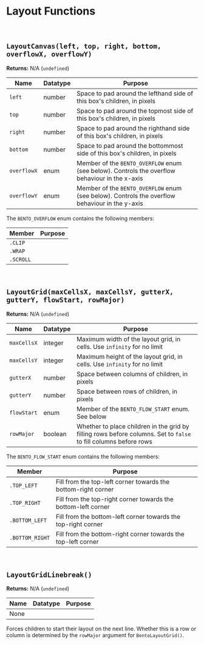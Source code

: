 # Layout Functions

&nbsp;

## `LayoutCanvas(left, top, right, bottom, overflowX, overflowY)`

**Returns:** N/A (`undefined`)

|Name       |Datatype|Purpose                                                                                       |
|-----------|--------|----------------------------------------------------------------------------------------------|
|`left`     |number  |Space to pad around the lefthand side of this box's children, in pixels                       |
|`top`      |number  |Space to pad around the topmost side of this box's children, in pixels                        |
|`right`    |number  |Space to pad around the righthand side of this box's children, in pixels                      |
|`bottom`   |number  |Space to pad around the bottommost side of this box's children, in pixels                     |
|`overflowX`|enum    |Member of the `BENTO_OVERFLOW` enum (see below). Controls the overflow behaviour in the x-axis|
|`overflowY`|enum    |Member of the `BENTO_OVERFLOW` enum (see below). Controls the overflow behaviour in the y-axis|

The `BENTO_OVERFLOW` enum contains the following members:

|Member   |Purpose|
|---------|-------|
|`.CLIP`  |       |
|`.WRAP`  |       |
|`.SCROLL`|       |

&nbsp;

## `LayoutGrid(maxCellsX, maxCellsY, gutterX, gutterY, flowStart, rowMajor)`

**Returns:** N/A (`undefined`)

|Name           |Datatype|Purpose                                                                 |
|---------------|--------|------------------------------------------------------------------------|
|`maxCellsX`    |integer |Maximum width of the layout grid, in cells. Use `infinity` for no limit |
|`maxCellsY`    |integer |Maximum height of the layout grid, in cells. Use `infinity` for no limit|
|`gutterX`      |number  |Space between columns of children, in pixels                            |
|`gutterY`      |number  |Space between rows of children, in pixels                               |
|`flowStart`    |enum    |Member of the `BENTO_FLOW_START` enum. See below                        |
|`rowMajor`     |boolean |Whether to place children in the grid by filling rows before columns. Set to `false` to fill columns before rows|

The `BENTO_FLOW_START` enum contains the following members:

|Member         |Purpose                                                      |
|---------------|-------------------------------------------------------------|
|`.TOP_LEFT`    |Fill from the top-left corner towards the bottom-right corner|
|`.TOP_RIGHT`   |Fill from the top-right corner towards the bottom-left corner|
|`.BOTTOM_LEFT` |Fill from the bottom-left corner towards the top-right corner|
|`.BOTTOM_RIGHT`|Fill from the bottom-right corner towards the top-left corner|

&nbsp;

## `LayoutGridLinebreak()`

**Returns:** N/A (`undefined`)

|Name|Datatype|Purpose|
|----|--------|-------|
|None|        |       |

Forces children to start their layout on the next line. Whether this is a row or column is determined by the `rowMajor` argument for `BentoLayoutGrid()`.
